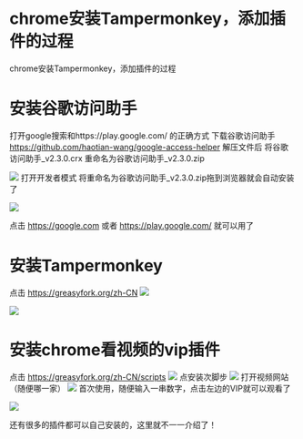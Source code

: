 # chrome安装Tampermonkey，添加插件的过程




chrome安装Tampermonkey，添加插件的过程

# 安装谷歌访问助手
打开google搜索和https://play.google.com/  的正确方式
下载谷歌访问助手
https://github.com/haotian-wang/google-access-helper
解压文件后
将谷歌访问助手_v2.3.0.crx 重命名为谷歌访问助手_v2.3.0.zip
<!-- more -->
![](https://cdn.jsdelivr.net/gh/waimao8/image@master/20191213133150.png)
打开开发者模式
将重命名为谷歌访问助手_v2.3.0.zip拖到浏览器就会自动安装了

![](https://cdn.jsdelivr.net/gh/waimao8/image@master/20191213133526.png)

点击 https://google.com 或者 https://play.google.com/ 就可以用了

# 安装Tampermonkey
点击  https://greasyfork.org/zh-CN
![](https://cdn.jsdelivr.net/gh/waimao8/image@master/20191213134125.png)

![](https://cdn.jsdelivr.net/gh/waimao8/image@master/20191213134218.png)

# 安装chrome看视频的vip插件 
点击 https://greasyfork.org/zh-CN/scripts
![](https://cdn.jsdelivr.net/gh/waimao8/image@master/20191213134429.png)
点安装次脚步
![](https://cdn.jsdelivr.net/gh/waimao8/image@master/20191213134506.png)
打开视频网站（随便哪一家）
![](https://cdn.jsdelivr.net/gh/waimao8/image@master/20191213134811.png)
首次使用，随便输入一串数字，点击左边的VIP就可以观看了

![](https://cdn.jsdelivr.net/gh/waimao8/image@master/20191213135010.png)

还有很多的插件都可以自己安装的，这里就不一一介绍了！


